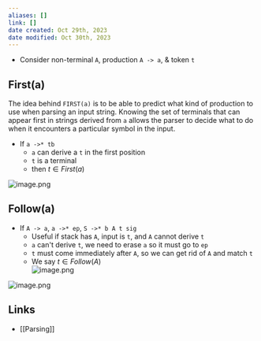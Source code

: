 ```yaml
---
aliases: []
link: []
date created: Oct 29th, 2023
date modified: Oct 30th, 2023
---
```

- ﻿Consider non-terminal `A`, production `A -> a`, & token `t`

## First(a)
The idea behind `FIRST(a)` is to be able to predict what kind of production to use when parsing an input string. Knowing the set of terminals that can appear first in strings derived from `a` allows the parser to decide what to do when it encounters a particular symbol in the input.

- If `a ->* tb`
	- `a` can derive a `t` in the first position
	- `t` is a terminal
	- then $t \in First(a)$

![image.png](https://img.ynchen.me/2023/10/995adcac5d96d4ed3a7faed055272073.webp)

## Follow(a)
- If `A -> a`, `a ->* ep`, `S ->* b A t sig`
	- ﻿Useful if stack has `A`, input is `t`, and `A` cannot derive `t`
	- `a` can't derive `t`, we need to erase `a` so it must go to `ep`
	- `t` must come immediately after `A`, so we can get rid of `A` and match `t`
	- We say $t \in Follow(A)$  
 ![image.png](https://img.ynchen.me/2023/10/5b98204b69a5ea0346e49b3f30906912.webp)
 
 ![image.png](https://img.ynchen.me/2023/10/228a6f1bd904304bb36f5628ce9c147b.webp)
 

## Links
- [[Parsing]]